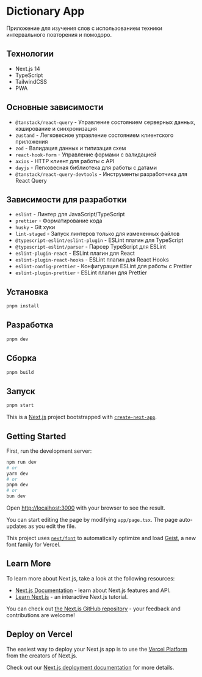 # Dictionary App

Приложение для изучения слов с использованием техники интервального повторения и помодоро.

## Технологии

- Next.js 14
- TypeScript
- TailwindCSS
- PWA

## Основные зависимости

- `@tanstack/react-query` - Управление состоянием серверных данных, кэширование и синхронизация
- `zustand` - Легковесное управление состоянием клиентского приложения
- `zod` - Валидация данных и типизация схем
- `react-hook-form` - Управление формами с валидацией
- `axios` - HTTP клиент для работы с API
- `dayjs` - Легковесная библиотека для работы с датами
- `@tanstack/react-query-devtools` - Инструменты разработчика для React Query

## Зависимости для разработки

- `eslint` - Линтер для JavaScript/TypeScript
- `prettier` - Форматирование кода
- `husky` - Git хуки
- `lint-staged` - Запуск линтеров только для измененных файлов
- `@typescript-eslint/eslint-plugin` - ESLint плагин для TypeScript
- `@typescript-eslint/parser` - Парсер TypeScript для ESLint
- `eslint-plugin-react` - ESLint плагин для React
- `eslint-plugin-react-hooks` - ESLint плагин для React Hooks
- `eslint-config-prettier` - Конфигурация ESLint для работы с Prettier
- `eslint-plugin-prettier` - ESLint плагин для Prettier

## Установка

```bash
pnpm install
```

## Разработка

```bash
pnpm dev
```

## Сборка

```bash
pnpm build
```

## Запуск

```bash
pnpm start
```

This is a [Next.js](https://nextjs.org) project bootstrapped with [`create-next-app`](https://nextjs.org/docs/app/api-reference/cli/create-next-app).

## Getting Started

First, run the development server:

```bash
npm run dev
# or
yarn dev
# or
pnpm dev
# or
bun dev
```

Open [http://localhost:3000](http://localhost:3000) with your browser to see the result.

You can start editing the page by modifying `app/page.tsx`. The page auto-updates as you edit the file.

This project uses [`next/font`](https://nextjs.org/docs/app/building-your-application/optimizing/fonts) to automatically optimize and load [Geist](https://vercel.com/font), a new font family for Vercel.

## Learn More

To learn more about Next.js, take a look at the following resources:

- [Next.js Documentation](https://nextjs.org/docs) - learn about Next.js features and API.
- [Learn Next.js](https://nextjs.org/learn) - an interactive Next.js tutorial.

You can check out [the Next.js GitHub repository](https://github.com/vercel/next.js) - your feedback and contributions are welcome!

## Deploy on Vercel

The easiest way to deploy your Next.js app is to use the [Vercel Platform](https://vercel.com/new?utm_medium=default-template&filter=next.js&utm_source=create-next-app&utm_campaign=create-next-app-readme) from the creators of Next.js.

Check out our [Next.js deployment documentation](https://nextjs.org/docs/app/building-your-application/deploying) for more details.

